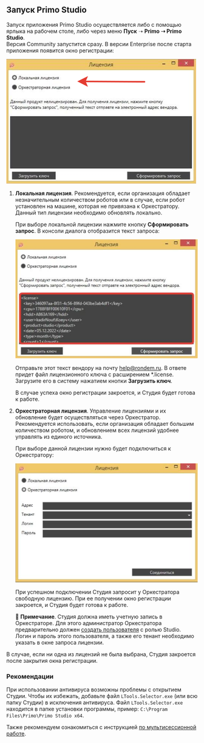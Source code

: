 ## Запуск Primo Studio

Запуск приложения Primo Studio осуществляется либо с помощью ярлыка на рабочем столе, либо через меню **Пуск** ➝ **Primo ➝ Primo Studio**.\
Версия Community запустится сразу. В версии Enterprise после старта приложения появится окно регистрации:

![](<../../.gitbook/assets/Лицензии в Студии.png>)

1. **Локальная лицензия**. Рекомендуется, если организация обладает незначительным количеством роботов или в случае, если робот установлен на машине, которая не привязана к Оркестратору. Данный тип лицензии необходимо обновлять локально.
  
    При выборе локальной лицензии нажмите кнопку **Сформировать запрос**. В консоли диалога отобразится текст запроса:
    
    ![](<../../.gitbook/assets/текст-лицензии.png>)
    
    Отправьте этот текст вендору на почту [help@rondem.ru](mailto:help@rondem.ru). В ответе придет файл лицензионного ключа с расширением \*.license. Загрузите его в систему нажатием кнопки **Загрузить ключ**. 
    
    В случае успеха окно регистрации закроется, и Студия будет готова к работе. 

2. **Оркестраторная лицензия**. Управление лицензиями и их обновление будет осуществляться через Оркестратор. Рекомендуется использовать, если организация обладает большим количеством роботом, и обновлением всех лицензий удобнее управлять из единого источника.

   При выборе данной лицензии нужно будет подключиться к Оркестратору:
   
   ![](<../../.gitbook/assets/оркестраторная-версия-Студии.png>)
   
   При успешном подключении Студия запросит у Оркестратора свободную лицензию. При ее получении окно регистрации закроется, и Студия будет готова к работе. 
   
   :small_blue_diamond: **Примечание**. Студия должна иметь учетную запись в Оркестраторе. Для этого администратор Оркестратора предварительно должен [создать пользователя](https://docs.primo-rpa.ru/primo-rpa/orchestrator/settings/users/orch-users) с ролью Studio. Логин и пароль этого пользователя, а также его тенант необходимо указать в окне запроса лицензии.

В случае, если ни одна из лицензий не была выбрана, Студия закроется после закрытия окна регистрации. 

### Рекомендации
При использовании антивируса возможны проблемы с открытием Студии. Чтобы их избежать, добавьте файл `LTools.Selector.exe` (или всю папку Студии) в исключения антивируса. Файл `LTools.Selector.exe` находится в папке установки программы, пример: `C:\Program Files\Primo\Primo Studio x64`.

Также рекомендуем ознакомиться с инструкцией [по мультисессионной работе](https://docs.primo-rpa.ru/primo-rpa/primo-studio/settings/multisession).
